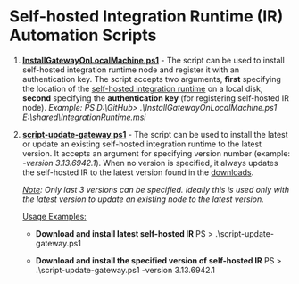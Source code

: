 # Self-hosted Integration Runtime (IR) Automation Scripts

1. **[InstallGatewayOnLocalMachine.ps1](./InstallGatewayOnLocalMachine.ps1)** -  The script can be used to install self-hosted integration runtime node and register it with an authentication key. The script accepts two arguments, **first** specifying the location of the [self-hosted integration runtime](https://www.microsoft.com/download/details.aspx?id=39717) on a local disk, **second** specifying the **authentication key** (for registering self-hosted IR node).
  *Example: PS D:\GitHub> .\InstallGatewayOnLocalMachine.ps1 E:\shared\IntegrationRuntime.msi <key>*

  

2. **[script-update-gateway.ps1](./script-update-gateway.ps1)** - The script can be used to install the latest or update an existing self-hosted integration runtime to the latest version. It accepts an argument for specifying version number (example: *-version 3.13.6942.1*). When no version is specified, it always updates the self-hosted IR to the latest version found in the [downloads](https://www.microsoft.com/download/details.aspx?id=39717).
   
   *<u>Note</u>: Only last 3 versions can be specified. Ideally this is used only with the latest version to update an existing node to the latest version.*

   <u>Usage Examples:</u>

   - **Download and install latest self-hosted IR**
     PS > .\script-update-gateway.ps1

   - **Download and install the specified version of self-hosted IR**
     PS > .\script-update-gateway.ps1 -version 3.13.6942.1   



